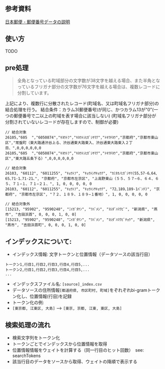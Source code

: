 ## 参考資料

[日本郵便 - 郵便番号データの説明](https://www.post.japanpost.jp/zipcode/dl/readme.html)

## 使い方

TODO

## pre処理
>全角となっている町域部分の文字数が38文字を越える場合、また半角となっているフリガナ部分の文字数が76文字を越える場合は、複数レコードに分割しています。

上記により、複数行に分散されたレコード(町域名、又は町域名フリガナ部分)の結合処理を行う。
結合条件：カラム3(郵便番号)が同じ、かつカラム13が"0"(一つの郵便番号で二以上の町域を表す場合に該当しない)
(町域名フリガナ部分が分割されていないレコードが存在しますので、制御が必要)

```
// 結合対象
26105,"605  ","6050874","ｷﾖｳﾄﾌ","ｷﾖｳﾄｼﾋｶﾞｼﾔﾏｸ","ﾄｷﾜﾁﾖｳ","京都府","京都市東山区","常盤町（東大路通渋谷上る、渋谷通東大路東入、渋谷通東大路東入２丁目、",0,0,0,0,0,0
26105,"605  ","6050874","ｷﾖｳﾄﾌ","ｷﾖｳﾄｼﾋｶﾞｼﾔﾏｸ","ﾄｷﾜﾁﾖｳ","京都府","京都市東山区","東大路五条下る）",0,0,0,0,0,0

// 結合対象
26103, "60112", "6011255", "ｷｮｳﾄﾌ", "ｷｮｳﾄｼｻｷｮｳｸ", "ｶﾐﾀｶﾉﾋｶﾞｼﾔﾏ(55､57-6､64､65､71-1､71-21､", "京都府", "京都市左京区", "上高野東山（５５、５７−６、６４、６５、７１−１、７１−２１、", 1, 0, 0, 0, 0, 0
26103, "60112", "6011255", "ｷｮｳﾄﾌ", "ｷｮｳﾄｼｻｷｮｳｸ", "72､189､189-1ﾊﾞﾝﾁ)", "京都府", "京都市左京区", "７２、１８９、１８９−１番地）", 1, 0, 0, 0, 0, 0

// 結合対象外
[15213, "95902", "9590248", "ﾆｲｶﾞﾀｹﾝ", "ﾂﾊﾞﾒｼ", "ﾖｼﾀﾞﾊﾏｸﾋﾞ", "新潟県", "燕市", "吉田浜首", 0, 0, 0, 1, 0, 0]
[15213, "95902", "9590248", "ﾆｲｶﾞﾀｹﾝ", "ﾂﾊﾞﾒｼ", "ﾖｼﾀﾞﾊﾏｸﾋﾞﾁｮｳ", "新潟県", "燕市", "吉田浜首町", 0, 0, 0, 1, 0, 0]
```

## インデックスについて:

* インデックス情報: 文字トークンと位置情報（データソースの該当行目）

```
トークン1,行目1,行目2,行目3,行目4,行目5,...
トークン2,行目1,行目2,行目3,行目4,行目5,...
...
```

* インデックスファイル名: `[source]_index.csv`
* データソースの住所情報`[都道府県, 市区町村, 町域]`をぞれぞれbi-gramトークン化し、位置情報(行目)を記録
* トークン化の例:
* `[東京都, 江東区, 大島]` --> `[東京, 京都, 江東, 東区, 大島]`

## 検索処理の流れ

* 検索文字列をトークン化
* トークンごとでインデックスから位置情報を取得
* 位置情報情報をウェイトを計算する（同一行目のヒット回数）　see: searchTokens
* 該当行目のデータをソースから取得、ウェイトの降順で表示する
